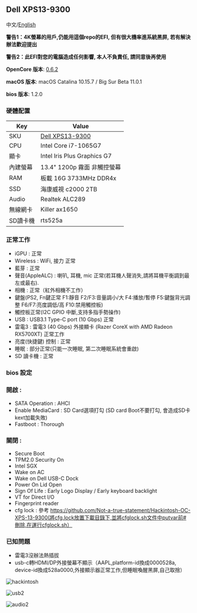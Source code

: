 ## Dell XPS13-9300

中文/[English](README.md)

**警告1：4K螢幕的用戶,仍能用這個repo的EFI, 但有很大機率進系統黑屏, 若有解決辦法歡迎提出**

**警告2：此EFI對您的電腦造成任何影響, 本人不負責任, 請同意後再使用**

**OpenCore 版本**: [0.6.2](https://github.com/acidanthera/OpenCorePkg/releases)

**macOS 版本**: macOS Catalina 10.15.7 / Big Sur Beta 11.0.1

**bios 版本**: 1.2.0

### 硬體配置

| Key                | Value                                                        |
| ------------------ | ------------------------------------------------------------ |
| SKU                | [Dell XPS13-9300](https://www.dell.com/en-us/shop/cty/pdp/spd/xps-13-9300-laptop) |
| CPU                | Intel Core i7-1065G7                                          |
| 顯卡                | Intel Iris Plus Graphics G7                                       |
| 內建螢幕            | 13.4"  1200p 霧面 非觸控螢幕                                         |
| RAM                | 板載 16G 3733MHz DDR4x                                   |
| SSD                | 海康威視 c2000 2TB                         |
| Audio              | Realtek ALC289                                               |
| 無線網卡            | Killer ax1650                               |
| SD讀卡機           | rts525a                                     |

### 正常工作

* iGPU : 正常
* Wireless : WiFi, 接力 正常
* 藍芽 : 正常
* 聲音(AppleALC) : 喇叭, 耳機, mic 正常(若耳機人聲消失,請將耳機平衡調到最左或最右).
* 相機 : 正常（紅外相機不工作）
* 鍵盤(PS2, Fn鍵正常 F1:靜音 F2/F3:音量調小/大 F4:播放/暫停 F5:鍵盤背光調整 F6/F7:亮度調低/高 F10:禁用觸控板) 
* 觸控板正常(I2C GPIO 中斷,支持多指手勢操作)
* USB : USB3.1 Type-C port (10 Gbps) 正常
* 雷電3 : 雷電3 (40 Gbps) 外接顯卡 (Razer CoreX with AMD Radeon RX5700XT) 正常工作
* 亮度(快捷鍵) 控制 : 正常
* 睡眠 : 部分正常(只能一次睡眠, 第二次睡眠系統會重啟)
* SD 讀卡機 : 正常

### bios 設定
### 開啟 :
* SATA Operation : AHCI
* Enable MediaCard : SD Card選項打勾 (SD card Boot不要打勾, 會造成SD卡kext加載失敗)
* Fastboot : Thorough

### 關閉 : 
* Secure Boot
* TPM2.0 Security On
* Intel SGX
* Wake on AC
* Wake on Dell USB-C Dock
* Power On Lid Open 
* Sign Of Life : Early Logo Display / Early keyboard backlight
* VT for Direct I/O
* Fingerprint reader
* cfg lock : 參考 https://github.com/Not-a-true-statement/Hackintosh-OC-XPS-13-9300(將cfg.lock放置下載目錄下,並將cfglock.sh文件中putvar前#刪除,在運行cfglock.sh）

### 已知問題
* 雷電3沒辦法熱插拔
* usb-c轉HDMI/DP外接螢幕不顯示（AAPL,platform-id換成0000528a, device-id換成528a0000,外接顯示器正常工作,但睡眠喚醒黑屏,自己取捨）

![hackintosh](./screenshot/hackintosh.png)

![usb2](./screenshot/usb2.png)

![audio2](./screenshot/audio2.png)
